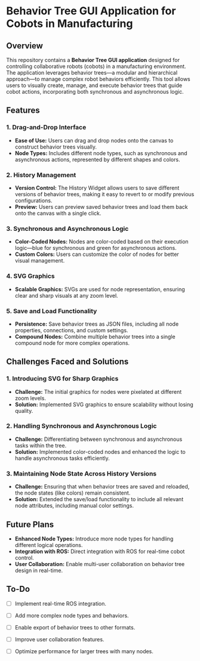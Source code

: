 # Behavior Tree GUI Application for Cobots in Manufacturing

## Overview

This repository contains a **Behavior Tree GUI application** designed for controlling collaborative robots (cobots) in a manufacturing environment. The application leverages behavior trees—a modular and hierarchical approach—to manage complex robot behaviors efficiently. This tool allows users to visually create, manage, and execute behavior trees that guide cobot actions, incorporating both synchronous and asynchronous logic.

## Features

### 1. Drag-and-Drop Interface
- **Ease of Use:** Users can drag and drop nodes onto the canvas to construct behavior trees visually.
- **Node Types:** Includes different node types, such as synchronous and asynchronous actions, represented by different shapes and colors.

### 2. History Management
- **Version Control:** The History Widget allows users to save different versions of behavior trees, making it easy to revert to or modify previous configurations.
- **Preview:** Users can preview saved behavior trees and load them back onto the canvas with a single click.

### 3. Synchronous and Asynchronous Logic
- **Color-Coded Nodes:** Nodes are color-coded based on their execution logic—blue for synchronous and green for asynchronous actions.
- **Custom Colors:** Users can customize the color of nodes for better visual management.

### 4. SVG Graphics
- **Scalable Graphics:** SVGs are used for node representation, ensuring clear and sharp visuals at any zoom level.

### 5. Save and Load Functionality
- **Persistence:** Save behavior trees as JSON files, including all node properties, connections, and custom settings.
- **Compound Nodes:** Combine multiple behavior trees into a single compound node for more complex operations.

## Challenges Faced and Solutions

### 1. **Introducing SVG for Sharp Graphics**
   - **Challenge:** The initial graphics for nodes were pixelated at different zoom levels.
   - **Solution:** Implemented SVG graphics to ensure scalability without losing quality.

### 2. **Handling Synchronous and Asynchronous Logic**
   - **Challenge:** Differentiating between synchronous and asynchronous tasks within the tree.
   - **Solution:** Implemented color-coded nodes and enhanced the logic to handle asynchronous tasks efficiently.

### 3. **Maintaining Node State Across History Versions**
   - **Challenge:** Ensuring that when behavior trees are saved and reloaded, the node states (like colors) remain consistent.
   - **Solution:** Extended the save/load functionality to include all relevant node attributes, including manual color settings.

## Future Plans

- **Enhanced Node Types:** Introduce more node types for handling different logical operations.
- **Integration with ROS:** Direct integration with ROS for real-time cobot control.
- **User Collaboration:** Enable multi-user collaboration on behavior tree design in real-time.

## To-Do

- [ ] Implement real-time ROS integration.
- [ ] Add more complex node types and behaviors.
- [ ] Enable export of behavior trees to other formats.
- [ ] Improve user collaboration features.
- [ ] Optimize performance for larger trees with many nodes.

